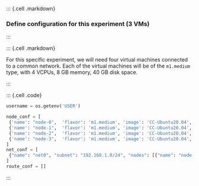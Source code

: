 ::: {.cell .markdown}
### Define configuration for this experiment (3 VMs)
:::

::: {.cell .markdown}

For this specific experiment, we will need four virtual machines connected to a common network. Each of the virtual machines will be of the `m1.medium` type, with 4 VCPUs, 8 GB memory, 40 GB disk space.

:::

::: {.cell .code}
```python
username = os.getenv('USER')

node_conf = [
 {'name': "node-0",  'flavor': 'm1.medium', 'image': 'CC-Ubuntu20.04', 'packages': ["virtualenv"], 'bastion': True}, 
 {'name': "node-1",  'flavor': 'm1.medium', 'image': 'CC-Ubuntu20.04', 'packages': ["virtualenv"], 'bastion': False}, 
 {'name': "node-2",  'flavor': 'm1.medium', 'image': 'CC-Ubuntu20.04', 'packages': ["virtualenv"], 'bastion': False},
 {'name': "node-3",  'flavor': 'm1.medium', 'image': 'CC-Ubuntu20.04', 'packages': ["virtualenv"], 'bastion': False}
]
net_conf = [
 {"name": "net0", "subnet": "192.168.1.0/24", "nodes": [{"name": "node-0",   "addr": "192.168.1.10"}, {"name": "node-1", "addr": "192.168.1.11"}, {"name": "node-2", "addr": "192.168.1.12"}, {"name": "node-3",   "addr": "192.168.1.13"}]},
]
route_conf = []
```
:::
